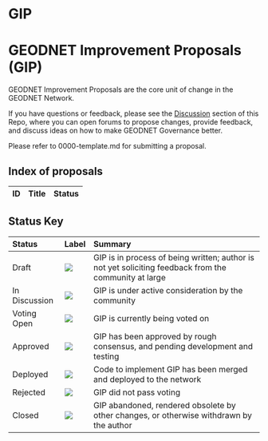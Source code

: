 # GIP
# GEODNET Improvement Proposals (GIP)

GEODNET Improvement Proposals are the core unit of change in the GEODNET Network.


If you have questions or feedback, please see the [Discussion](https://github.com/geodao/GIP/discussions) section of this Repo, where you can open forums to propose changes, provide feedback, and discuss ideas on how to make GEODNET Governance better.


Please refer to 0000-template.md for submitting a proposal. 

## Index of proposals

<!-- prettier-ignore -->
| ID | Title | Status |
| :---: | :--- | :-- |


## Status Key

| Status        | Label                                                                        | Summary                                                                                               |
| :------------ | :--------------------------------------------------------------------------- | :---------------------------------------------------------------------------------------------------- |
| Draft         | <img src="https://img.shields.io/badge/Status-Draft-yellow"></img>           | GIP is in process of being written; author is not yet soliciting feedback from the community at large |
| In Discussion | <img src="https://img.shields.io/badge/Status-In%20Discussion-orange"></img> | GIP is under active consideration by the community                                                    |
| Voting Open   | <img src="https://img.shields.io/badge/Status-Voting_Open-cyan"></img>       | GIP is currently being voted on
| Approved      | <img src="https://img.shields.io/badge/Status-Approved-green"></img>         | GIP has been approved by rough consensus, and pending development and testing                         |
| Deployed      | <img src="https://img.shields.io/badge/Status-Deployed-blue"></img>          | Code to implement GIP has been merged and deployed to the network                                     |
| Rejected      | <img src="https://img.shields.io/badge/Status-Rejected-red"></img>           | GIP did not pass voting                                                                               |
| Closed        | <img src="https://img.shields.io/badge/Status-Closed-lightgrey"></img>       | GIP abandoned, rendered obsolete by other changes, or otherwise withdrawn by the author               |
